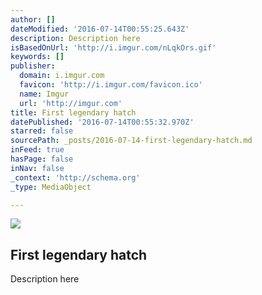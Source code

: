 ```yaml
---
author: []
dateModified: '2016-07-14T00:55:25.643Z'
description: Description here
isBasedOnUrl: 'http://i.imgur.com/nLqkOrs.gif'
keywords: []
publisher:
  domain: i.imgur.com
  favicon: 'http://i.imgur.com/favicon.ico'
  name: Imgur
  url: 'http://imgur.com'
title: First legendary hatch
datePublished: '2016-07-14T00:55:32.970Z'
starred: false
sourcePath: _posts/2016-07-14-first-legendary-hatch.md
inFeed: true
hasPage: false
inNav: false
_context: 'http://schema.org'
_type: MediaObject

---
```

<article style=""><img src="http://imgur.com/nLqkOrs.gif" /><h1>First legendary hatch</h1><p>Description here</p></article>